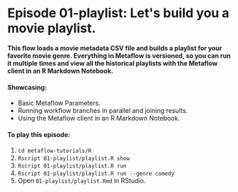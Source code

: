 # Episode 01-playlist: Let's build you a movie playlist.

**This flow loads a movie metadata CSV file and builds a playlist for your
favorite movie genre. Everything in Metaflow is versioned, so you can run it
multiple times and view all the historical playlists with the Metaflow client
in an R Markdown Notebook.**

#### Showcasing:
- Basic Metaflow Parameters.
- Running workflow branches in parallel and joining results.
- Using the Metaflow client in an R Markdown Notebook.

#### To play this episode:
1. ```cd metaflow-tutorials/R```
2. ```Rscript 01-playlist/playlist.R show```
3. ```Rscript 01-playlist/playlist.R run```
4. ```Rscript 01-playlist/playlist.R run --genre comedy```
5. Open ```01-playlist/playlist.Rmd``` in RStudio.